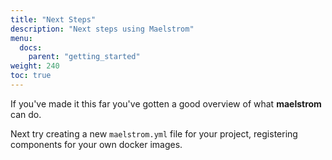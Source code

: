 ```yaml
---
title: "Next Steps"
description: "Next steps using Maelstrom"
menu:
  docs:
    parent: "getting_started"
weight: 240
toc: true
---
```


If you've made it this far you've gotten a good overview of what **maelstrom** can do.

Next try creating a new `maelstrom.yml` file for your project, registering components for your own
docker images.
